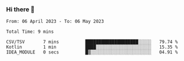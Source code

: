 ### Hi there 👋

<!--START_SECTION:waka-->

```text
From: 06 April 2023 - To: 06 May 2023

Total Time: 9 mins

CSV/TSV       7 mins          ████████████████████░░░░░   79.74 %
Kotlin        1 min           ████░░░░░░░░░░░░░░░░░░░░░   15.35 %
IDEA_MODULE   0 secs          █▒░░░░░░░░░░░░░░░░░░░░░░░   04.91 %
```

<!--END_SECTION:waka-->

<!--
**jaimesalcedo1/jaimesalcedo1** is a ✨ _special_ ✨ repository because its `README.md` (this file) appears on your GitHub profile.

Here are some ideas to get you started:

- 🔭 I’m currently working on ...
- 🌱 I’m currently learning ...
- 👯 I’m looking to collaborate on ...
- 🤔 I’m looking for help with ...
- 💬 Ask me about ...
- 📫 How to reach me: ...
- 😄 Pronouns: ...
- ⚡ Fun fact: ...
-->
